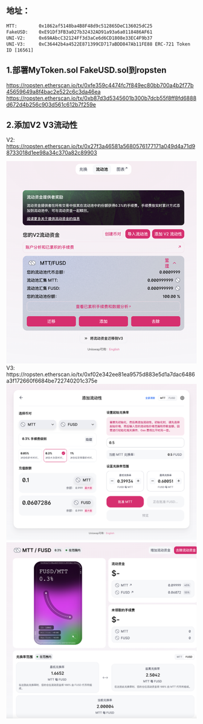 ## 地址：
    MTT:        0x1862af5148ba4B8F48d9c512865DeC136025dC25
    FakeUSD:    0xE91Df3FB3a027b32432AD91a93a6a0118486AF61
    UNI-V2:     0x69AAbcC32124Ff3d3aCe6d6CD1808e33EC4F9b37
    UNI-V3:     0xC36442b4a4522E871399CD717aBDD847Ab11FE88 ERC-721 Token ID [16561]
## 1.部署MyToken.sol FakeUSD.sol到ropsten    
  https://ropsten.etherscan.io/tx/0xfe359c4474fc7f849ec80bb700a4b2f77b45659649a8f4bac2e522c6c3da46ea
  https://ropsten.etherscan.io/tx/0xb87d3d5345601b300b7dcb55f8ff8fd6888d672d4b256c903d561c612b7f259e

  
## 2.添加V2 V3流动性 
   V2:  https://ropsten.etherscan.io/tx/0x27f3a46581a5680576177171a049d4a71d98733018d1ee98a34c370a82c89903
   <div align=center><img src="https://github.com/ferrarif1/OK-HomeWork/blob/main/W5/picture/V2%E6%B5%81%E5%8A%A8%E6%80%A7.png" width="880px"></div>
   V3:  https://ropsten.etherscan.io/tx/0xf02e342ee81ea9575d883e5d1a7dac6486a3f172660f6684be722740201c375e
   <div align=center><img src="https://github.com/ferrarif1/OK-HomeWork/blob/main/W5/picture/V3%E6%B5%81%E5%8A%A8%E6%80%A7-1.png" width="880px"></div>
   <div align=center><img src="https://github.com/ferrarif1/OK-HomeWork/blob/main/W5/picture/V3%E6%B5%81%E5%8A%A8%E6%80%A7-2.png" width="880px"></div>
